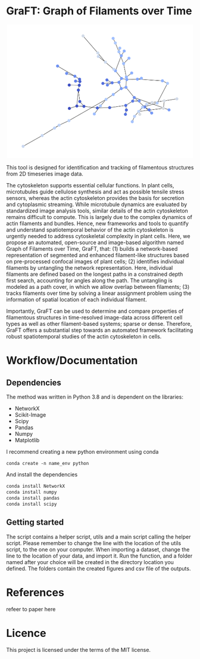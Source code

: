# GraFT: Graph of Filaments over Time
<!--![alt text](https://github.com/Oesterlund/GraFT/blob/main/nicegraph2.png) -->
<p align="center">
   <img src="https://github.com/Oesterlund/GraFT/blob/main/nicegraph2.png" alt="alt text" width="500">
</p>


This tool is designed for identification and tracking of filamentous structures from 2D timeseries image data.

The cytoskeleton supports essential cellular functions. In plant cells, microtubules guide cellulose synthesis and act as possible tensile stress sensors, whereas the actin cytoskeleton provides the basis for secretion and cytoplasmic streaming. While microtubule dynamics are evaluated by standardized image analysis tools, similar details of the actin cytoskeleton remains difficult to compute. This is largely due to the complex dynamics of actin filaments and bundles. Hence, new frameworks and tools to quantify and understand spatiotemporal behavior of the actin cytoskeleton is urgently needed to address cytoskeletal complexity in plant cells.
Here, we propose an automated, open-source and image-based algorithm named Graph of Filaments over Time, GraFT, that: (1) builds a network-based representation of segmented and enhanced filament-like structures based on pre-processed confocal images of plant cells; (2) identifies individual filaments by untangling the network representation. Here, individual filaments are defined based on the longest paths in a constrained depth first search, accounting for angles along the path. The untangling is modeled as a path cover, in which we allow overlap between filaments; (3) tracks filaments over time by solving a linear assignment problem using the information of spatial location of each individual filament. 

Importantly, GraFT can be used to determine and compare properties of filamentous structures in time-resolved image-data across different cell types as well as other filament-based systems; sparse or dense. Therefore, GraFT offers a substantial step towards an automated framework facilitating robust spatiotemporal studies of the actin cytoskeleton in cells. 

# Workflow/Documentation

## Dependencies
The method was written in Python 3.8 and is dependent on the libraries:
- NetworkX
- Scikit-Image
- Scipy
- Pandas
- Numpy
- Matplotlib

I recommend creating a new python environment using conda
```
conda create -n name_env python
```
And install the dependencies
```
conda install NetworkX
conda install numpy
conda install pandas
conda install scipy
```

## Getting started
The script contains a helper script, utils and a main script calling the helper script. Please remember to change the line with the location of the utils script, to the one on your computer.
When importing a dataset, change the line to the location of your data, and import it.
Run the function, and a folder named after your choice will be created in the directory location you defined.
The folders contain the created figures and csv file of the outputs.

# References
refeer to paper here

# Licence
This project is licensed under the terms of the MIT license.
